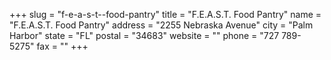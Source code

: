 +++
slug = "f-e-a-s-t--food-pantry"
title = "F.E.A.S.T. Food Pantry"
name = "F.E.A.S.T. Food Pantry"
address = "2255 Nebraska Avenue"
city = "Palm Harbor"
state = "FL"
postal = "34683"
website = ""
phone = "727 789-5275"
fax = ""
+++
